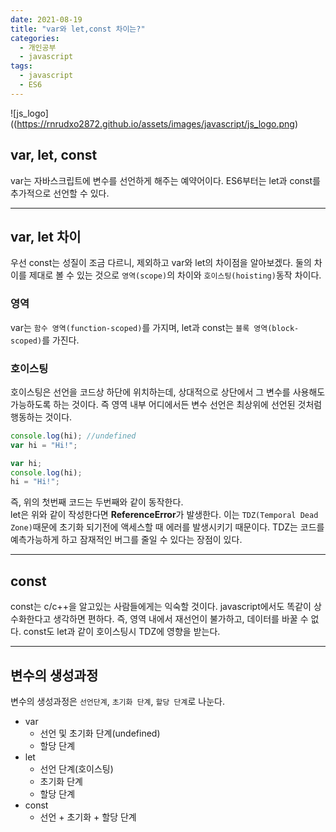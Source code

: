 ```yaml
---
date: 2021-08-19
title: "var와 let,const 차이는?"
categories:
  - 개인공부
  - javascript
tags:
  - javascript
  - ES6
---
```


![js_logo]((https://rnrudxo2872.github.io/assets/images/javascript/js_logo.png)

## var, let, const

var는 자바스크립트에 변수를 선언하게 해주는 예약어이다. ES6부터는 let과 const를 추가적으로 선언할 수 있다.

---

## var, let 차이

우선 const는 성질이 조금 다르니, 제외하고 var와 let의 차이점을 알아보겠다. 둘의 차이를 제대로 볼 수 있는 것으로 <code>영역(scope)</code>의 차이와 <code>호이스팅(hoisting)</code>동작 차이다.

### 영역

var는 <code>함수 영역(function-scoped)</code>를 가지며, let과 const는 <code>블록 영역(block-scoped)</code>를 가진다.

### 호이스팅

호이스팅은 선언을 코드상 하단에 위치하는데, 상대적으로 상단에서 그 변수를 사용해도 가능하도록 하는 것이다. 즉 영역 내부 어디에서든 변수 선언은 최상위에 선언된 것처럼 행동하는 것이다.

```javascript
console.log(hi); //undefined
var hi = "Hi!";
```

```javascript
var hi;
console.log(hi);
hi = "Hi!";
```

즉, 위의 첫번째 코드는 두번째와 같이 동작한다.  
let은 위와 같이 작성한다면 <b>ReferenceError</b>가 발생한다. 이는 <code>TDZ(Temporal Dead Zone)</code>때문에 초기화 되기전에 액세스할 때 에러를 발생시키기 때문이다. TDZ는 코드를 예측가능하게 하고 잠재적인 버그를 줄일 수 있다는 장점이 있다.

---

## const

const는 c/c++을 알고있는 사람들에게는 익숙할 것이다. javascript에서도 똑같이 상수화한다고 생각하면 편하다. 즉, 영역 내에서 재선언이 불가하고, 데이터를 바꿀 수 없다.
const도 let과 같이 호이스팅시 TDZ에 영향을 받는다.

---

## 변수의 생성과정

변수의 생성과정은 <code>선언단계</code>, <code>초기화 단계</code>, <code>할당 단계</code>로 나눈다.

- var
  - 선언 및 초기화 단계(undefined)
  - 할당 단계
- let
  - 선언 단계(호이스팅)
  - 초기화 단계
  - 할당 단계
- const
  - 선언 + 초기화 + 할당 단계
